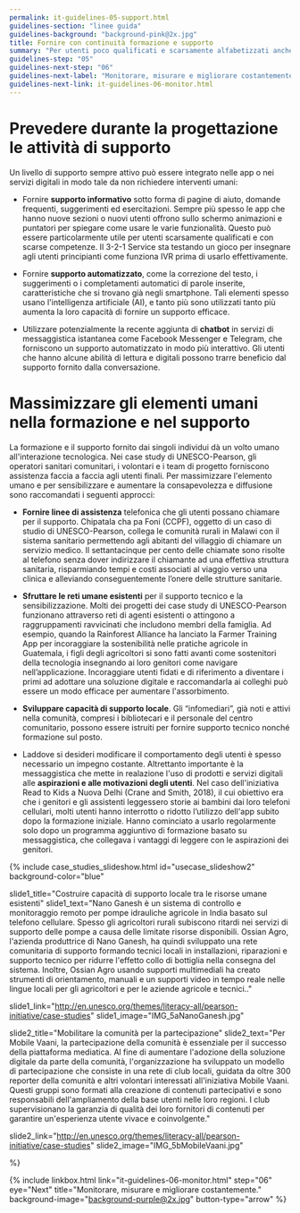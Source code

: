 ```yaml
---
permalink: it-guidelines-05-support.html
guidelines-section: "linee guida"
guidelines-background: "background-pink@2x.jpg"
title: Fornire con continuità formazione e supporto
summary: "Per utenti poco qualificati e scarsamente alfabetizzati anche le interazioni tecnologiche più semplici possono rappresentare una sfida. È fondamentale fornire formazione e supporto iniziali e continuativi a questi utenti quando incontrano le soluzioni digitali per la prima volta - processo di integrazione - e poi continuare a fornirgliele durante l'uso. Ad esempio, anche per il 3-2-1 Service, il cui sistema IVR (risposta vocale interattiva) richiede all'utente di ascoltare una gamma di opzioni e premere un numero per effettuare una selezione, si sono resi necessari formazione e supporto, che possono essere forniti nella soluzione digitale stessa, così come offline, nella vita reale. Sensibilizzare la comunità e sfruttare la “rete umana” è essenziale per aumentare la diffusione delle soluzioni digitali."
guidelines-step: "05"
guidelines-next-step: "06"
guidelines-next-label: "Monitorare, misurare e migliorare costantemente."
guidelines-next-link: it-guidelines-06-monitor.html
---
```



# Prevedere durante la progettazione le attività di supporto


Un livello di supporto sempre attivo può essere integrato nelle app o nei servizi digitali in modo tale da non richiedere interventi umani:

- Fornire **supporto informativo** sotto forma di pagine di aiuto, domande frequenti, suggerimenti ed esercitazioni. Sempre più spesso le app che hanno nuove sezioni o nuovi utenti offrono sullo schermo animazioni e puntatori per spiegare come usare le varie funzionalità. Questo può essere particolarmente utile per utenti scarsamente qualificati e con scarse competenze. Il 3-2-1 Service sta testando un gioco per insegnare agli utenti principianti come funziona IVR prima di usarlo effettivamente.

- Fornire **supporto automatizzato**, come la correzione del testo, i suggerimenti o i completamenti automatici di parole inserite, caratteristiche che si trovano già negli smartphone. Tali elementi spesso usano l'intelligenza artificiale (AI), e tanto più sono utilizzati tanto più aumenta la loro capacità di fornire un supporto efficace.

- Utilizzare potenzialmente la recente aggiunta di **chatbot** in servizi di messaggistica istantanea come Facebook Messenger e Telegram, che forniscono un supporto automatizzato in modo più interattivo. Gli utenti che hanno alcune abilità di lettura e digitali possono trarre beneficio dal supporto fornito dalla conversazione.


# Massimizzare gli elementi umani nella formazione e nel supporto


 La formazione e il supporto fornito dai singoli individui dà un volto umano all'interazione tecnologica. Nei case study di UNESCO-Pearson, gli operatori sanitari comunitari, i volontari e i team di progetto forniscono assistenza faccia a faccia agli utenti finali.
 Per massimizzare l'elemento umano e per sensibilizzare e aumentare la consapevolezza e diffusione sono raccomandati i seguenti approcci:


 - **Fornire linee di assistenza** telefonica che gli utenti possano chiamare per il supporto. Chipatala cha pa Foni (CCPF), oggetto di un caso di studio di UNESCO-Pearson, collega le comunità rurali in Malawi con il sistema sanitario permettendo agli abitanti del villaggio di chiamare un servizio medico. Il settantacinque per cento delle chiamate sono risolte al telefono senza dover indirizzare il chiamante ad una effettiva struttura sanitaria, risparmiando tempi e costi associati al viaggio verso una clinica e alleviando conseguentemente l’onere delle strutture sanitarie.

 - **Sfruttare le reti umane esistenti** per il supporto tecnico e la sensibilizzazione. Molti dei progetti dei case study di UNESCO-Pearson funzionano attraverso reti di agenti esistenti o attingono a raggruppamenti ravvicinati che includono membri della famiglia. Ad esempio, quando la Rainforest Alliance ha lanciato la Farmer Training App per incoraggiare la sostenibilità nelle pratiche agricole in Guatemala, i figli degli agricoltori si sono fatti avanti come sostenitori della tecnologia insegnando ai loro genitori come navigare nell’applicazione. Incoraggiare utenti fidati e di riferimento a diventare i primi ad adottare una soluzione digitale e raccomandarla ai colleghi può essere un modo efficace per aumentare l'assorbimento.

 - **Sviluppare capacità di supporto locale**. Gli “infomediari”, già noti e attivi nella comunità, compresi i bibliotecari e il personale del centro comunitario, possono essere istruiti per fornire supporto tecnico nonché formazione sul posto.

 - Laddove si desideri modificare il comportamento degli utenti è spesso necessario un impegno costante. Altrettanto importante è la messaggistica che mette in realazione l'uso di prodotti e servizi digitali alle **aspirazioni e alle motivazioni degli utenti**. Nel caso dell'iniziativa Read to Kids a Nuova Delhi (Crane and Smith, 2018), il cui obiettivo era che i genitori e gli assistenti leggessero storie ai bambini dai loro telefoni cellulari, molti utenti hanno interrotto o ridotto l’utilizzo dell'app subito dopo la formazione iniziale. Hanno cominciato a usarlo regolarmente solo dopo un programma aggiuntivo di formazione basato su messaggistica, che collegava i vantaggi di leggere con le aspirazioni dei genitori.

 {% include case_studies_slideshow.html
 id="usecase_slideshow2"
 background-color="blue"

 slide1_title="Costruire capacità di supporto locale tra le risorse umane esistenti"
 slide1_text="Nano Ganesh è un sistema di controllo e monitoraggio remoto per pompe idrauliche agricole in India basato sul telefono cellulare. Spesso gli agricoltori rurali subiscono ritardi nei servizi di supporto delle pompe a causa delle limitate risorse disponibili. Ossian Agro, l'azienda produttrice di Nano Ganesh, ha quindi sviluppato una rete comunitaria di supporto formando tecnici locali in installazioni, riparazioni e supporto tecnico per ridurre l'effetto collo di bottiglia nella consegna del sistema. Inoltre, Ossian Agro usando supporti multimediali ha creato strumenti di orientamento, manuali e un supporti video in tempo reale nelle lingue locali per gli agricoltori e per le aziende agricole e tecnici.."

 slide1_link="http://en.unesco.org/themes/literacy-all/pearson-initiative/case-studies"
 slide1_image="IMG_5aNanoGanesh.jpg"

 slide2_title="Mobilitare la comunità per la partecipazione"
 slide2_text="Per Mobile Vaani, la partecipazione della comunità è essenziale per il successo della piattaforma mediatica. Al fine di aumentare l'adozione della soluzione digitale da parte della comunità, l'organizzazione ha sviluppato un modello di partecipazione che consiste in una rete di club locali, guidata da oltre 300 reporter della comunità e altri volontari interessati all'iniziativa Mobile Vaani. Questi gruppi sono formati alla creazione di contenuti partecipativi e sono responsabili dell'ampliamento della base utenti nelle loro regioni. I club supervisionano la garanzia di qualità dei loro fornitori di contenuti per garantire un'esperienza utente vivace e coinvolgente."

 slide2_link="http://en.unesco.org/themes/literacy-all/pearson-initiative/case-studies"
 slide2_image="IMG_5bMobileVaani.jpg"



 %}

 {% include linkbox.html
 link="it-guidelines-06-monitor.html"
 step="06"
 eye="Next"
 title="Monitorare, misurare e migliorare costantemente."
 background-image="background-purple@2x.jpg"
 button-type="arrow"
 %}
